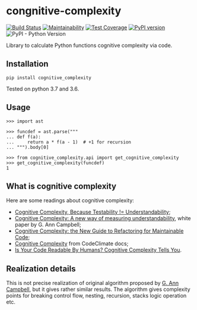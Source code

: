 # congnitive-complexity

[![Build Status](https://travis-ci.org/Melevir/cognitive_complexity.svg?branch=master)](https://travis-ci.org/Melevir/cognitive_complexity)
[![Maintainability](https://api.codeclimate.com/v1/badges/853d47d353e7becc9f09/maintainability)](https://codeclimate.com/github/Melevir/cognitive_complexity/maintainability)
[![Test Coverage](https://api.codeclimate.com/v1/badges/853d47d353e7becc9f09/test_coverage)](https://codeclimate.com/github/Melevir/cognitive_complexity/test_coverage)
[![PyPI version](https://badge.fury.io/py/cognitive-complexity.svg)](https://badge.fury.io/py/cognitive-complexity)
![PyPI - Python Version](https://img.shields.io/pypi/pyversions/cognitive-complexity)

Library to calculate Python functions cognitive complexity via code.


## Installation

    pip install cognitive_complexity

Tested on python 3.7 and 3.6.

## Usage

    >>> import ast
    
    >>> funcdef = ast.parse("""
    ... def f(a):
    ...     return a * f(a - 1)  # +1 for recursion
    ... """).body[0]
    
    >>> from cognitive_complexity.api import get_cognitive_complexity
    >>> get_cognitive_complexity(funcdef)
    1


## What is cognitive complexity

Here are some readings about cognitive complexity:

- [Cognitive Complexity, Because Testability != Understandability](https://blog.sonarsource.com/cognitive-complexity-because-testability-understandability);
- [Cognitive Complexity: A new way of measuring understandability](https://www.sonarsource.com/docs/CognitiveComplexity.pdf), white paper by G. Ann Campbell;
- [Cognitive Complexity: the New Guide to Refactoring for Maintainable Code](https://www.youtube.com/watch?v=5C6AGTlKSjY);
- [Cognitive Complexity](https://docs.codeclimate.com/docs/cognitive-complexity) from CodeClimate docs;
- [Is Your Code Readable By Humans? Cognitive Complexity Tells You](https://www.tomasvotruba.cz/blog/2018/05/21/is-your-code-readable-by-humans-cognitive-complexity-tells-you/).


## Realization details

This is not precise realization of original algorithm
proposed by [G. Ann Campbell](https://github.com/ganncamp),
but it gives rather similar results.
The algorithm gives complexity points for breaking control flow, nesting,
recursion, stacks logic operation etc.

